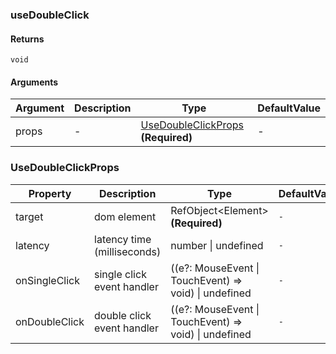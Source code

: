 ### useDoubleClick

#### Returns
`void`

#### Arguments
|Argument|Description|Type|DefaultValue|
|---|---|---|---|
|props|-|[UseDoubleClickProps](#UseDoubleClickProps)  **(Required)**|-|

### UseDoubleClickProps

|Property|Description|Type|DefaultValue|
|---|---|---|---|
|target|dom element|RefObject&lt;Element&gt;  **(Required)**|`-`|
|latency|latency time (milliseconds)|number \| undefined |`-`|
|onSingleClick|single click event handler|((e?: MouseEvent \| TouchEvent) => void) \| undefined |`-`|
|onDoubleClick|double click event handler|((e?: MouseEvent \| TouchEvent) => void) \| undefined |`-`|
